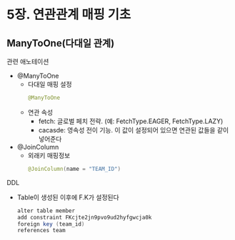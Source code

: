 # 5장. 연관관계 매핑 기초

## ManyToOne(다대일 관계)
관련 애노테이션
- @ManyToOne
   - 다대일 매핑 설정
      ~~~java
      @ManyToOne
      ~~~
   - 연관 속성
      - fetch: 글로벌 페치 전략. (예: FetchType.EAGER, FetchType.LAZY)
      - cacasde: 영속성 전이 기능. 이 값이 설정되어 있으면 연관된 값들을 같이 넣어준다
- @JoinColumn
   - 외래키 매핑정보
      ~~~java
      @JoinColumn(name = "TEAM_ID")
      ~~~

DDL
- Table이 생성된 이후에 F.K가 설정된다
    ~~~java
    alter table member 
    add constraint FKcjte2jn9pvo9ud2hyfgwcja0k 
    foreign key (team_id) 
    references team
    ~~~

